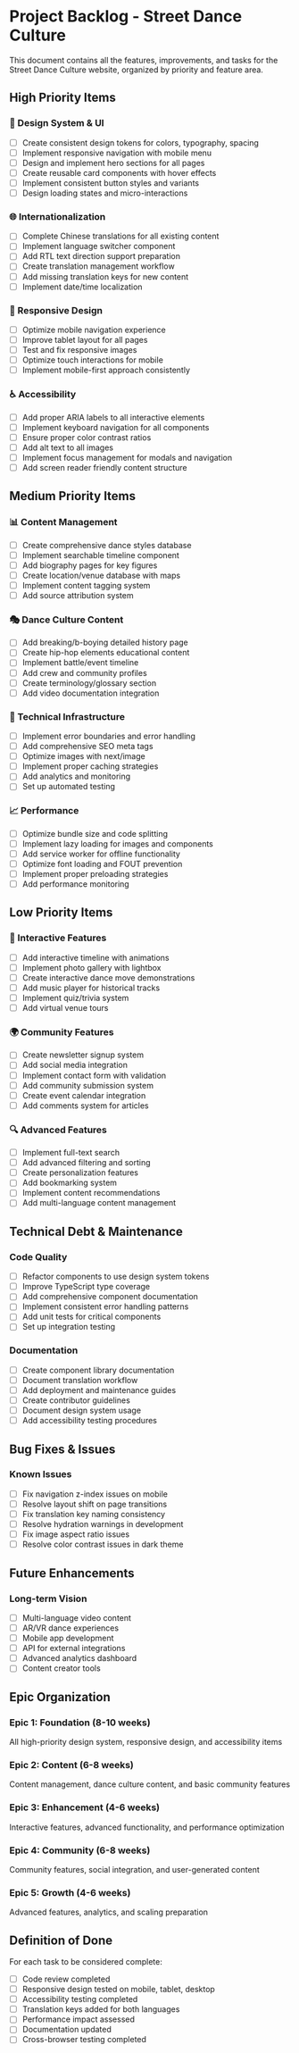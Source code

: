 # Project Backlog - Street Dance Culture

This document contains all the features, improvements, and tasks for the Street Dance Culture website, organized by priority and feature area.

## High Priority Items

### 🎨 Design System & UI
- [ ] Create consistent design tokens for colors, typography, spacing
- [ ] Implement responsive navigation with mobile menu
- [ ] Design and implement hero sections for all pages
- [ ] Create reusable card components with hover effects
- [ ] Implement consistent button styles and variants
- [ ] Design loading states and micro-interactions

### 🌐 Internationalization
- [ ] Complete Chinese translations for all existing content
- [ ] Implement language switcher component
- [ ] Add RTL text direction support preparation
- [ ] Create translation management workflow
- [ ] Add missing translation keys for new content
- [ ] Implement date/time localization

### 📱 Responsive Design
- [ ] Optimize mobile navigation experience
- [ ] Improve tablet layout for all pages
- [ ] Test and fix responsive images
- [ ] Optimize touch interactions for mobile
- [ ] Implement mobile-first approach consistently

### ♿ Accessibility
- [ ] Add proper ARIA labels to all interactive elements
- [ ] Implement keyboard navigation for all components
- [ ] Ensure proper color contrast ratios
- [ ] Add alt text to all images
- [ ] Implement focus management for modals and navigation
- [ ] Add screen reader friendly content structure

## Medium Priority Items

### 📊 Content Management
- [ ] Create comprehensive dance styles database
- [ ] Implement searchable timeline component
- [ ] Add biography pages for key figures
- [ ] Create location/venue database with maps
- [ ] Implement content tagging system
- [ ] Add source attribution system

### 🎭 Dance Culture Content
- [ ] Add breaking/b-boying detailed history page
- [ ] Create hip-hop elements educational content
- [ ] Implement battle/event timeline
- [ ] Add crew and community profiles
- [ ] Create terminology/glossary section
- [ ] Add video documentation integration

### 🔧 Technical Infrastructure
- [ ] Implement error boundaries and error handling
- [ ] Add comprehensive SEO meta tags
- [ ] Optimize images with next/image
- [ ] Implement proper caching strategies
- [ ] Add analytics and monitoring
- [ ] Set up automated testing

### 📈 Performance
- [ ] Optimize bundle size and code splitting
- [ ] Implement lazy loading for images and components
- [ ] Add service worker for offline functionality
- [ ] Optimize font loading and FOUT prevention
- [ ] Implement proper preloading strategies
- [ ] Add performance monitoring

## Low Priority Items

### 🎪 Interactive Features
- [ ] Add interactive timeline with animations
- [ ] Implement photo gallery with lightbox
- [ ] Create interactive dance move demonstrations
- [ ] Add music player for historical tracks
- [ ] Implement quiz/trivia system
- [ ] Add virtual venue tours

### 🌍 Community Features
- [ ] Create newsletter signup system
- [ ] Add social media integration
- [ ] Implement contact form with validation
- [ ] Add community submission system
- [ ] Create event calendar integration
- [ ] Add comments system for articles

### 🔍 Advanced Features
- [ ] Implement full-text search
- [ ] Add advanced filtering and sorting
- [ ] Create personalization features
- [ ] Add bookmarking system
- [ ] Implement content recommendations
- [ ] Add multi-language content management

## Technical Debt & Maintenance

### Code Quality
- [ ] Refactor components to use design system tokens
- [ ] Improve TypeScript type coverage
- [ ] Add comprehensive component documentation
- [ ] Implement consistent error handling patterns
- [ ] Add unit tests for critical components
- [ ] Set up integration testing

### Documentation
- [ ] Create component library documentation
- [ ] Document translation workflow
- [ ] Add deployment and maintenance guides
- [ ] Create contributor guidelines
- [ ] Document design system usage
- [ ] Add accessibility testing procedures

## Bug Fixes & Issues

### Known Issues
- [ ] Fix navigation z-index issues on mobile
- [ ] Resolve layout shift on page transitions
- [ ] Fix translation key naming consistency
- [ ] Resolve hydration warnings in development
- [ ] Fix image aspect ratio issues
- [ ] Resolve color contrast issues in dark theme

## Future Enhancements

### Long-term Vision
- [ ] Multi-language video content
- [ ] AR/VR dance experiences
- [ ] Mobile app development
- [ ] API for external integrations
- [ ] Advanced analytics dashboard
- [ ] Content creator tools

## Epic Organization

### Epic 1: Foundation (8-10 weeks)
All high-priority design system, responsive design, and accessibility items

### Epic 2: Content (6-8 weeks)
Content management, dance culture content, and basic community features

### Epic 3: Enhancement (4-6 weeks)
Interactive features, advanced functionality, and performance optimization

### Epic 4: Community (6-8 weeks)
Community features, social integration, and user-generated content

### Epic 5: Growth (4-6 weeks)
Advanced features, analytics, and scaling preparation

## Definition of Done

For each task to be considered complete:
- [ ] Code review completed
- [ ] Responsive design tested on mobile, tablet, desktop
- [ ] Accessibility testing completed
- [ ] Translation keys added for both languages
- [ ] Performance impact assessed
- [ ] Documentation updated
- [ ] Cross-browser testing completed